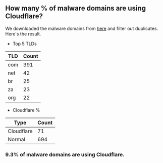 ## How many % of malware domains are using Cloudflare?


We downloaded the malware domains from [here](https://urlhaus.abuse.ch) and filter out duplicates.
Here's the result.


[//]: # (start replacement)


- Top 5 TLDs

| TLD | Count |
| --- | --- |
| com | 391 |
| net | 42 |
| br | 25 |
| za | 23 |
| org | 22 |


- Cloudflare %

| Type | Count |
| --- | --- |
| Cloudflare | 71 |
| Normal | 694 |


### 9.3% of malware domains are using Cloudflare.